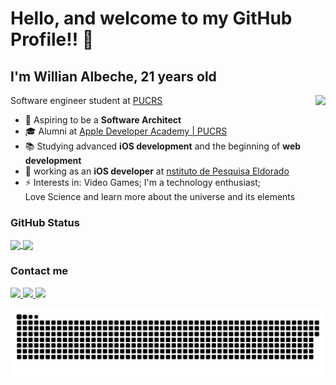 # Hello, and welcome to my GitHub Profile!! 👋

## I'm Willian Albeche, 21 years old
 <img align="right" height='230em' src="https://media1.giphy.com/media/qgQUggAC3Pfv687qPC/giphy.gif?cid=ecf05e47xlds00op0l9mro7n0xogllc2hb4jhwq8huikctvk&rid=giphy.gif&ct=g"  />
 
 Software engineer student at [PUCRS](https://www.pucrs.br/)
 
 

    
 - 🔭 Aspiring to be a **Software Architect**
 - 🎓 Alumni at [Apple Developer Academy | PUCRS ](https://developeracademy.eldorado.org.br/poa/)
 - 📚 Studying advanced **iOS development** and the beginning of **web development**
 - 💼 working as an **iOS developer** at [nstituto de Pesquisa Eldorado](https://www.eldorado.org.br/)
 - ⚡️ Interests in: Video Games; I'm a technology enthusiast; </br> Love Science and learn more about the universe and its elements
 

 
<!--
**WillianAlbeche/WillianAlbeche** is a ✨ _special_ ✨ repository because its `README.md` (this file) appears on your GitHub profile.

Here are some ideas to get you started:




- 🌱 I’m currently learning ...
- 👯 I’m looking to collaborate on ...
- 🤔 I’m looking for help with ...
- 💬 Ask me about ...
- 📫 How to reach me: ...
- 😄 Pronouns: ...
- ⚡ Fun fact: ...
-->





 ### GitHub Status
  <a href="https://github.com/anuraghazra/github-readme-stats">
    <img align="center" height='200em' src="https://github-readme-stats.vercel.app/api?username=willianAlbeche&show_icons=true&theme=radical" />
  </a>
  <a href="https://github.com/anuraghazra/github-readme-stats">
    <img align="center" height='200em' src="https://github-readme-stats.vercel.app/api/top-langs/?username=WillianAlbeche&exclude_repo=QuadTree_PSB,PSB_ASCII-ART&layout=compact&theme=radical" />
  </a>

</br>


### Contact me
 <a href="https://www.linkedin.com/in/willian-albeche-87a890144/">
    <img src="https://img.shields.io/badge/linkedin-%230077B5.svg?&style=for-the-badge&logo=linkedin&logoColor=white" />
  </a>
  
  <a href="https://discords.com/bio/p/5386">
    <img src="https://img.shields.io/badge/Discord-7289DA?style=for-the-badge&logo=discord&logoColor=white" />
  </a>
  <a href="mailto:willianalbeche@gmail.com">
    <img src="https://img.shields.io/badge/Gmail-D14836?style=for-the-badge&logo=gmail&logoColor=white" />
  </a>





![Snake animation](https://github.com/WillianAlbeche/WillianAlbeche/blob/output/github-contribution-grid-snake.svg)
